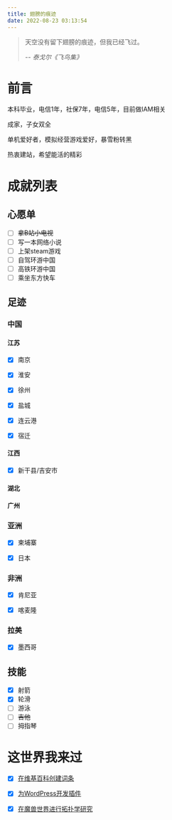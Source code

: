 ```yaml
---
title: 翅膀的痕迹
date: 2022-08-23 03:13:54
---
```


> 天空没有留下翅膀的痕迹，但我已经飞过。
>
> -- <cite>泰戈尔《飞鸟集》</cite>


# 前言

本科毕业，电信1年，社保7年，电信5年，目前做IAM相关

成家，子女双全

单机爱好者，模拟经营游戏爱好，暴雪粉转黑

热衷建站，希望能活的精彩

# 成就列表

## 心愿单

- [ ]  ~~拿B站小电视~~
- [ ] 写一本网络小说
- [ ] 上架steam游戏
- [ ] 自驾环游中国
- [ ] 高铁环游中国
- [ ] 乘坐东方快车

## 足迹

### 中国

#### 江苏
- [x] 南京
- [x] 淮安
- [x] 徐州
- [x] 盐城
- [x] 连云港
- [X] 宿迁


#### 江西
- [X] 新干县/吉安市

#### 湖北
#### 广州

### 亚洲
- [x] 柬埔寨
- [x] 日本


### 非洲
- [x] 肯尼亚
- [x] 喀麦隆


### 拉美
- [x] 墨西哥
  

## 技能

- [x] 射箭
- [x] 轮滑
- [ ] 游泳
- [ ] ~~吉他~~
- [ ] 拇指琴

# 这世界我来过

- [x] [在维基百科创建词条](https://zh.wikipedia.org/wiki/Special:%E7%94%A8%E6%88%B7%E8%B4%A1%E7%8C%AE/Lich_wang)

- [x] [为WordPress开发插件](https://wordpress.org/plugins/tagmaker/)

- [x] [在魔兽世界进行拓扑学研究](https://bbs.nga.cn/read.php?tid=1133256)

